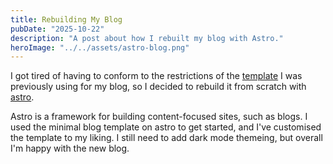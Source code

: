 ```yaml
---
title: Rebuilding My Blog
pubDate: "2025-10-22"
description: "A post about how I rebuilt my blog with Astro."
heroImage: "../../assets/astro-blog.png"
---
```


I got tired of having to conform to the restrictions of the [template](https://github.com/saicaca/fuwari)
I was previously using for my blog, so I decided to rebuild it from scratch with [astro](https://astro.build).

Astro is a framework for building content-focused sites, such as blogs. 
I used the minimal blog template on astro to get started, and I've customised the template to my liking.
I still need to add dark mode themeing, but overall I'm happy with the new blog.
